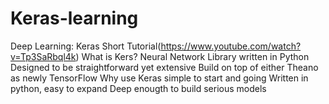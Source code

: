 # Keras-learning
Deep Learning: Keras Short Tutorial(https://www.youtube.com/watch?v=Tp3SaRbql4k)
What is Kers?
Neural Network Library written in Python
Designed to be straightforward yet extensive
Build on top of either Theano as newly TensorFlow
Why use Keras
simple to start and going
Written in python, easy to expand
Deep enougth to build serious models
